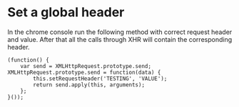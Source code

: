
# Set a global header

In the chrome console run the following method with correct request header and value. After that all the calls through XHR will contain the corresponding header.

```
(function() {
    var send = XMLHttpRequest.prototype.send;    XMLHttpRequest.prototype.send = function(data) {
        this.setRequestHeader('TESTING', 'VALUE');
        return send.apply(this, arguments);
    };
}());
```
